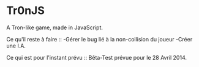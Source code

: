Tr0nJS
======

A Tron-like game, made in JavaScript.

Ce qu'il reste à faire ::
	-Gérer le bug lié à la non-collision du joueur
	-Créer une I.A.

Ce qui est pour l'instant prévu :: Bêta-Test prévue pour le 28 Avril 2014. 
